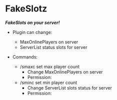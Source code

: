 # FakeSlotz

**_FakeSlots on your server!_**

- Plugin can change:
    - MaxOnlinePlayers on server
    - ServerList status slots for server

- Commands:
    - /smaxc set max player count
        - Change MaxOnlinePlayers on server
        - Permission:
    - /sminc set min player count
        - Change ServerList slots status for server
        - Permission: 

